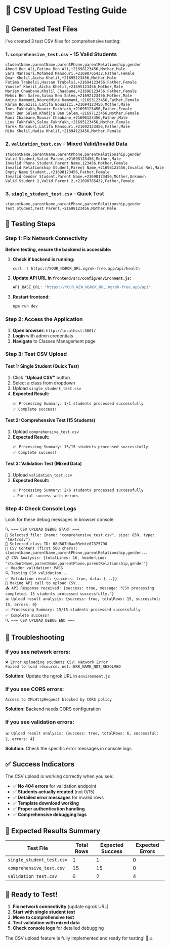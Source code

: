 # 🧪 CSV Upload Testing Guide

## 📁 **Generated Test Files**

I've created 3 test CSV files for comprehensive testing:

### **1. `comprehensive_test.csv` - 15 Valid Students**

```csv
studentName,parentName,parentPhone,parentRelationship,gender
Ahmed Ben Ali,Fatima Ben Ali,+21698123456,Mother,Male
Sara Mansouri,Mohamed Mansouri,+21698765432,Father,Female
Omar Khelil,Aicha Khelil,+21695123456,Mother,Male
Fatima Trabelsi,Hassan Trabelsi,+21694123456,Father,Female
Youssef Khelil,Aicha Khelil,+21695123456,Mother,Male
Mariem Chaabane,Khalil Chaabane,+21696123456,Father,Female
Mehdi Ben Salem,Salma Ben Salem,+21692123456,Mother,Male
Amina Hammami,Noureddine Hammami,+21693123456,Father,Female
Karim Bouazizi,Latifa Bouazizi,+21694123456,Mother,Male
Ines Fakhfakh,Mounir Fakhfakh,+21695123456,Father,Female
Nour Ben Salem,Khadija Ben Salem,+21697123456,Mother,Female
Rami Chaabane,Mounir Chaabane,+21696123456,Father,Male
Lina Fakhfakh,Salma Fakhfakh,+21695123456,Mother,Female
Tarek Mansouri,Latifa Mansouri,+21692123456,Father,Male
Hiba Khelil,Nadia Khelil,+21694123456,Mother,Female
```

### **2. `validation_test.csv` - Mixed Valid/Invalid Data**

```csv
studentName,parentName,parentPhone,parentRelationship,gender
Valid Student,Valid Parent,+21698123456,Mother,Male
Invalid Phone Student,Parent Name,123456,Mother,Female
Invalid Relationship Student,Parent Name,+21698123456,Invalid Rel,Male
Empty Name Student,,+21698123456,Father,Female
Invalid Gender Student,Parent Name,+21698123456,Mother,Unknown
Valid Student 2,Valid Parent 2,+21698765432,Father,Female
```

### **3. `single_student_test.csv` - Quick Test**

```csv
studentName,parentName,parentPhone,parentRelationship,gender
Test Student,Test Parent,+21698123456,Mother,Male
```

## 🎯 **Testing Steps**

### **Step 1: Fix Network Connectivity**

**Before testing, ensure the backend is accessible:**

1. **Check if backend is running:**

   ```bash
   curl -I https://YOUR_NGROK_URL.ngrok-free.app/api/health
   ```

2. **Update API URL in `frontend/src/config/environment.js`:**

   ```javascript
   API_BASE_URL: "https://YOUR_NEW_NGROK_URL.ngrok-free.app/api";
   ```

3. **Restart frontend:**
   ```bash
   npm run dev
   ```

### **Step 2: Access the Application**

1. **Open browser:** `http://localhost:3001/`
2. **Login** with admin credentials
3. **Navigate** to Classes Management page

### **Step 3: Test CSV Upload**

#### **Test 1: Single Student (Quick Test)**

1. Click **"Upload CSV"** button
2. Select a class from dropdown
3. Upload `single_student_test.csv`
4. **Expected Result:**
   ```
   📈 Processing Summary: 1/1 students processed successfully
   ✅ Complete success!
   ```

#### **Test 2: Comprehensive Test (15 Students)**

1. Upload `comprehensive_test.csv`
2. **Expected Result:**
   ```
   📈 Processing Summary: 15/15 students processed successfully
   ✅ Complete success!
   ```

#### **Test 3: Validation Test (Mixed Data)**

1. Upload `validation_test.csv`
2. **Expected Result:**
   ```
   📈 Processing Summary: 2/6 students processed successfully
   ⚠️ Partial success with errors
   ```

### **Step 4: Check Console Logs**

Look for these debug messages in browser console:

```
🔍 === CSV UPLOAD DEBUG START ===
📁 Selected file: {name: "comprehensive_test.csv", size: 850, type: "text/csv"}
🎯 Selected class ID: 68d807b0aa03ebfe07325798
📄 CSV Content (first 500 chars): studentName,parentName,parentPhone,parentRelationship,gender...
📋 CSV Analysis: {totalLines: 16, headerLine: "studentName,parentName,parentPhone,parentRelationship,gender"}
✅ Header validation: PASS
🔍 Testing CSV validation...
✅ Validation result: {success: true, data: {...}}
🚀 Making API call to upload CSV...
📥 API Response received: {success: true, message: "CSV processing completed. 15 students processed successfully."}
📊 Upload result analysis: {success: true, totalRows: 15, successful: 15, errors: 0}
📈 Processing Summary: 15/15 students processed successfully
✅ Complete success!
🔍 === CSV UPLOAD DEBUG END ===
```

## 🚨 **Troubleshooting**

### **If you see network errors:**

```
❌ Error uploading students CSV: Network Error
Failed to load resource: net::ERR_NAME_NOT_RESOLVED
```

**Solution:** Update the ngrok URL in `environment.js`

### **If you see CORS errors:**

```
Access to XMLHttpRequest blocked by CORS policy
```

**Solution:** Backend needs CORS configuration

### **If you see validation errors:**

```
📊 Upload result analysis: {success: true, totalRows: 6, successful: 2, errors: 4}
```

**Solution:** Check the specific error messages in console logs

## ✅ **Success Indicators**

The CSV upload is working correctly when you see:

- ✅ **No 404 errors** for validation endpoint
- ✅ **Students actually created** (not 0/15)
- ✅ **Detailed error messages** for invalid rows
- ✅ **Template download working**
- ✅ **Proper authentication handling**
- ✅ **Comprehensive debugging logs**

## 🎯 **Expected Results Summary**

| Test File                 | Total Rows | Expected Success | Expected Errors |
| ------------------------- | ---------- | ---------------- | --------------- |
| `single_student_test.csv` | 1          | 1                | 0               |
| `comprehensive_test.csv`  | 15         | 15               | 0               |
| `validation_test.csv`     | 6          | 2                | 4               |

## 🚀 **Ready to Test!**

1. **Fix network connectivity** (update ngrok URL)
2. **Start with single student test**
3. **Move to comprehensive test**
4. **Test validation with mixed data**
5. **Check console logs** for detailed debugging

The CSV upload feature is fully implemented and ready for testing! 🎉📊
